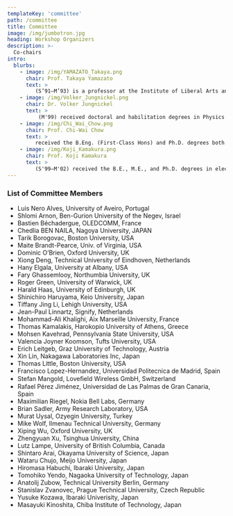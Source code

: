 ```yaml
---
templateKey: 'committee'
path: /committee
title: Committee
image: /img/jumbotron.jpg
heading: Workshop Organizers
description: >-
  Co-chairs
intro:
  blurbs: 
    - image: /img/YAMAZATO_Takaya.png
      chair: Prof. Takaya Yamazato
      text: >
         (S’91–M’93) is a professor at the Institute of Liberal Arts and Sciences, Nagoya University, Japan. He received a Ph.D. from the Department of Electrical Engineering, Keio University, Yokohama, Japan, in 1993. From 1993 to 1998, he was an Assistant Professor at the Department of Information Electronics, Nagoya University, Japan. From 1997 to 1998, he was a visiting researcher at the Research Group for RF Communications, University of Kaiserslautern, German. In 1998, he gave a half-day tutorial entitled “Introduction to CDMA ALOHA” at Globecom held in Sydney, Australia. Since then, he has been serving as a TPC member of Globecom and ICC. In 2006, he received the IEEE Communication Society’s Best Tutorial Paper Award. He served as the co-chair of the Wireless Communication Symposia of ICC 2009 and was the co-chair of Selected Areas in Communication Symposia of ICC 2011. From 2008 to 2010, he served as the chair of the Satellite and Space Communication Technical Committee. In 2011, he gave a half-day tutorial entitled “Visible Light Communication” at ICC 2011 held in Kyoto, Japan.
    - image: /img/Volker_Jungnickel.png
      chair: Dr. Volker Jungnickel
      text: >
          (M'99) received doctoral and habilitation degrees in Physics and Communications Engineering from Humboldt University and Technical University in Berlin in 1995 and 2015, respectively. He joined Fraunhofer HHI in 1997 working on optical wireless communication, multiple antenna techniques in mobile networks and new fixed acess network infrastructures. Besides, he serves as Privatdozent at Technical University in Berlin with lectures and supervises Masters and Ph.D. thesis. Volker serves as Chair of IEEE P802.15.13 task group on Multi-Gbit/s Optical Wireless Communications and as Technical Editor for the IEEE P802.11bb task group on Light Communications. 
    - image: /img/Chi_Wai_Chow.png
      chair: Prof. Chi-Wai Chow
      text: >
         received the B.Eng. (First-Class Hons) and Ph.D. degrees both from the Department of Electronic Engineering, the Chinese University of Hong Kong (CUHK) in 2001 and 2004 respectively. After graduation, he was appointed as a Postdoctoral Fellow at the CUHK, working on hybrid integration of photonic components and silicon waveguides. Between 2005-2007, he was a Postdoctoral Research Scientist, working mainly on two European Union Projects PIEMAN (Photonic Integrated Extended Metro and Access Network) and TRIUMPH (Transparent Ring Interconnection Using Multi-Wavelength Photonic switches) in the Tyndall National Institute and Department of Physics, University College Cork (UCC) in Ireland. In August 2007, he joined the Department of Photonics, National Chiao Tung University (NCTU) in Taiwan. He is a Professor in this department. His research interests are visible light communication, optical wireless communication, radio-over-fiber, passive optical network, silicon photonics.
    - image: /img/Koji_Kamakura.png
      chair: Prof. Koji Kamakura
      text: >
         (S'99–M'02) received the B.E., M.E., and Ph.D. degrees in electrical engineering from Keio University, Yokohama, Japan, in 1997, 1999, and 2002, respectively. He is a Professor at Department of Computer Science, Chiba Institute of Technology, Chiba, Japan. From 2002 to 2006, he was an Assistant Professor at the Department of Electronics and Mechanical Engineering, Chiba University, Chiba, Japan. From 2006 to 2015, he was an Associate Professor with the Department of Computer Science, Chiba Institute of Technology, Chiba, Japan. He was a Visiting Professor at Heudiasyc, Université de Technologie de Compiègne, France, from April 2013 to March 2014. He was a Visiting Scientist at the School of Information Technology and Engineering, University of Ottawa, Ottawa, ON, Canada, in 2002 and 2003. From 2000 to 2002, he was a Special Researcher of Fellowships of the Japan Society for the Promotion for Science, for Japanese Junior Scientists. His research interests include optical communication theory and system analysis. He is a Member of the IEICE. He received the 14th Telecom System Technology Award for Students from the Telecommunications Advancement Foundation in 1999 and the Ericsson Young Scientist Award in 2002.
---
```


### List of Committee Members

-	Luis Nero Alves, University of Aveiro, Portugal 
-	Shlomi Arnon, Ben-Gurion University of the Negev, Israel
-	Bastien Béchadergue, OLEDCOMM, France 
- Chedlia BEN NAILA, Nagoya University, JAPAN
-	Tarik Borogovac, Boston University, USA
-	Maite Brandt-Pearce, Univ. of Virginia, USA
-	Dominic O’Brien, Oxford University, UK
-	Xiong Deng, Technical University of Eindhoven, Netherlands
-	Hany Elgala, University at Albany, USA
-	Fary Ghassemlooy, Northumbia University, UK
-	Roger Green, University of Warwick, UK
-	Harald Haas, University of Edinburgh, UK
-	Shinichiro Haruyama, Keio University, Japan
-	Tiffany Jing Li, Lehigh University, USA
-	Jean-Paul Linnartz, Signify, Netherlands
-	Mohammad-Ali Khalighi, Aix Marseille University, France
-	Thomas Kamalakis, Harokopio University of Athens, Greece
-	Mohsen Kavehrad, Pennsylvania State University, USA	
-	Valencia Joyner Koomson, Tufts University, USA
-	Erich Leitgeb, Graz University of Technology, Austria
-	Xin Lin, Nakagawa Laboratories Inc, Japan
-	Thomas Little, Boston University, USA
-	Francisco Lopez-Hernandez, Universidad Politecnica de Madrid, Spain
-	Stefan Mangold, Loveﬁeld Wireless GmbH, Switzerland
-	Rafael Pérez Jiménez, Universidad de Las Palmas de Gran Canaria, Spain
-	Maximilian Riegel, Nokia Bell Labs, Germany
-	Brian Sadler, Army Research Laboratory, USA
-	Murat Uysal, Ozyegin University, Turkey
-	Mike Wolf, Ilmenau Technical University, Germany
-	Xiping Wu, Oxford University, UK
-	Zhengyuan Xu, Tsinghua University, China
-	Lutz Lampe, University of British Columbia, Canada
-	Shintaro Arai, Okayama University of Science, Japan
-	Wataru Chujo, Meijo University, Japan
-	Hiromasa Habuchi, Ibaraki University, Japan
-	Tomohiko Yendo, Nagaoka University of Technology, Japan
-	Anatolij Zubow, Technical University Berlin, Germany
-	Stanislav Zvanovec, Prague Technical University, Czech Republic
-	Yusuke Kozawa, Ibaraki Univerisity, Japan
-	Masayuki Kinoshita, Chiba Institute of Technology, Japan
